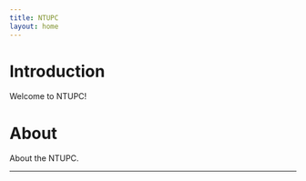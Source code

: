 ```yaml
---
title: NTUPC
layout: home
---
```


# Introduction

Welcome to NTUPC!

# About

About the NTUPC.

----

[^1]: Some footnotes.